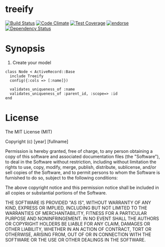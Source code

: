 treeify
======
[![Build Status](https://travis-ci.org/dhoss/treeify.svg?branch=master)](https://travis-ci.org/dhoss/treeify)
[![Code Climate](https://codeclimate.com/github/dhoss/treeify/badges/gpa.svg)](https://codeclimate.com/github/dhoss/treeify)
[![Test Coverage](https://codeclimate.com/github/dhoss/treeify/badges/coverage.svg)](https://codeclimate.com/github/dhoss/treeify)
[![endorse](https://api.coderwall.com/dhoss/endorsecount.png)](https://coderwall.com/dhoss)
[![Dependency Status](https://gemnasium.com/dhoss/treeify.png)](https://gemnasium.com/dhoss/treeify)

Synopsis
========

 1. Create your model

```
class Node < ActiveRecord::Base
  include Treeify
  config({:cols => [:name]})

  validates_uniqueness_of :name
  validates_uniqueness_of :parent_id, :scope=> :id
end
```

License
=======
The MIT License (MIT)

Copyright (c) [year] [fullname]

Permission is hereby granted, free of charge, to any person obtaining a copy
of this software and associated documentation files (the "Software"), to deal
in the Software without restriction, including without limitation the rights
to use, copy, modify, merge, publish, distribute, sublicense, and/or sell
copies of the Software, and to permit persons to whom the Software is
furnished to do so, subject to the following conditions:

The above copyright notice and this permission notice shall be included in all
copies or substantial portions of the Software.

THE SOFTWARE IS PROVIDED "AS IS", WITHOUT WARRANTY OF ANY KIND, EXPRESS OR
IMPLIED, INCLUDING BUT NOT LIMITED TO THE WARRANTIES OF MERCHANTABILITY,
FITNESS FOR A PARTICULAR PURPOSE AND NONINFRINGEMENT. IN NO EVENT SHALL THE
AUTHORS OR COPYRIGHT HOLDERS BE LIABLE FOR ANY CLAIM, DAMAGES OR OTHER
LIABILITY, WHETHER IN AN ACTION OF CONTRACT, TORT OR OTHERWISE, ARISING FROM,
OUT OF OR IN CONNECTION WITH THE SOFTWARE OR THE USE OR OTHER DEALINGS IN THE
SOFTWARE.
